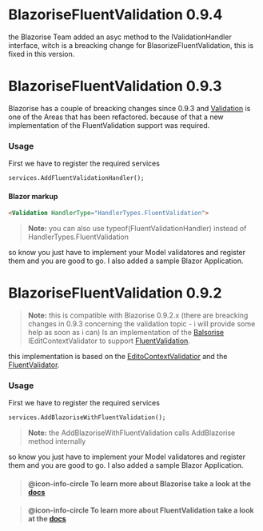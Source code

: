 # BlazoriseFluentValidation 0.9.4
the Blazorise Team added an asyc method to the IValidationHandler interface, witch is a breacking change for BlasorizeFluentValidation, this is fixed in this version.
# BlazoriseFluentValidation 0.9.3
Blazorise has a couple of breacking changes since 0.9.3 and  [Validation](https://blazorise.com/news/release-notes/093/#validation) is one of the Areas that has been refactored. because of that a new implementation of the FluentValidation support was required.

### Usage
First we have to register the required services

```markdown
services.AddFluentValidationHandler();
```

#### Blazor markup
```markdown
<Validation HandlerType="HandlerTypes.FluentValidation">
```
> **Note:** you can also use typeof(FluentValidationHandler) instead of HandlerTypes.FluentValidation
> 
so know you just have to implement your Model validatores and register them and you are good to go. I also added a sample Blazor Application.

# BlazoriseFluentValidation 0.9.2
> **Note:** this is compatible with Blazorise 0.9.2.x (there are breacking changes in 0.9.3 concerning the validation topic - i will provide some help as soon as i can)
Is an implementation of the [Balsorise](https://github.com/stsrki/Blazorise) IEditContextValidator to support [FluentValidation](https://github.com/FluentValidation/FluentValidation).

this implementation is based on the [EditoContextValidatior](https://github.com/stsrki/Blazorise/blob/master/Source/Blazorise/EditContextValidator.cs) and the [FluentValidator](https://github.com/ryanelian/FluentValidation.Blazor/blob/a12029fdf72a80a12cf9167a5c395fd797ea53e5/FluentValidation.Blazor/FluentValidator.cs#L100).

### Usage
First we have to register the required services

```markdown
services.AddBlazoriseWithFluentValidation();
```

> **Note:** the AddBlazoriseWithFluentValidation calls AddBlazorise method internally

so know you just have to implement your Model validatores and register them and you are good to go. I also added a sample Blazor Application.


> #### @icon-info-circle To learn more about Blazorise take a look at the [docs](https://blazorise.com/docs/)

> #### @icon-info-circle To learn more about FluentValidation take a look at the  [docs](https://docs.fluentvalidation.net/en/latest/index.html)



